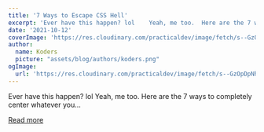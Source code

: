 ```yaml
---
title: '7 Ways to Escape CSS Hell'
excerpt: 'Ever have this happen? lol    Yeah, me too.  Here are the 7 ways to completely center whatever you...'
date: '2021-10-12'
coverImage: 'https://res.cloudinary.com/practicaldev/image/fetch/s--GzOpDpNh--/c_imagga_scale,f_auto,fl_progressive,h_420,q_auto,w_1000/https://dev-to-uploads.s3.amazonaws.com/uploads/articles/x541lcu7atud9e8ec80a.png'
author:
  name: Koders
  picture: "assets/blog/authors/koders.png"
ogImage:
  url: 'https://res.cloudinary.com/practicaldev/image/fetch/s--GzOpDpNh--/c_imagga_scale,f_auto,fl_progressive,h_420,q_auto,w_1000/https://dev-to-uploads.s3.amazonaws.com/uploads/articles/x541lcu7atud9e8ec80a.png'
---
```


Ever have this happen? lol    Yeah, me too.  Here are the 7 ways to completely center whatever you...

[Read more](https://dev.to/stackbit/7-ways-to-escape-css-hell-2ck6)
